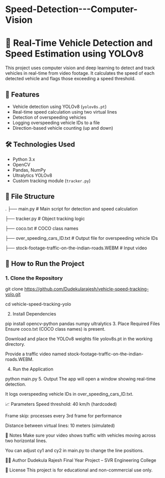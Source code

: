 # Speed-Detection---Computer-Vision
# 🚗 Real-Time Vehicle Detection and Speed Estimation using YOLOv8

This project uses computer vision and deep learning to detect and track vehicles in real-time from video footage. It calculates the speed of each detected vehicle and flags those exceeding a speed threshold.

## 📸 Features

- Vehicle detection using YOLOv8 (`yolov8s.pt`)
- Real-time speed calculation using two virtual lines
- Detection of overspeeding vehicles
- Logging overspeeding vehicle IDs to a file
- Direction-based vehicle counting (up and down)

## 🛠 Technologies Used

- Python 3.x
- OpenCV
- Pandas, NumPy
- Ultralytics YOLOv8
- Custom tracking module (`tracker.py`)

## 📂 File Structure

.
├── main.py # Main script for detection and speed calculation

├── tracker.py # Object tracking logic

├── coco.txt # COCO class names

├── over_speeding_cars_ID.txt # Output file for overspeeding vehicle IDs

├── stock-footage-traffic-on-the-indian-roads.WEBM # Input video


## 🚀 How to Run the Project

### 1. Clone the Repository

git clone https://github.com/Dudekularajesh/vehicle-speed-tracking-yolo.git

cd vehicle-speed-tracking-yolo

2. Install Dependencies

pip install opencv-python pandas numpy ultralytics
3. Place Required Files
Ensure coco.txt (COCO class names) is present.

Download and place the YOLOv8 weights file yolov8s.pt in the working directory.

Provide a traffic video named stock-footage-traffic-on-the-indian-roads.WEBM.

4. Run the Application

python main.py
5. Output
The app will open a window showing real-time detection.

It logs overspeeding vehicle IDs in over_speeding_cars_ID.txt.

📈 Parameters
Speed threshold: 40 km/h (hardcoded)

Frame skip: processes every 3rd frame for performance

Distance between virtual lines: 10 meters (simulated)

📌 Notes
Make sure your video shows traffic with vehicles moving across two horizontal lines.

You can adjust cy1 and cy2 in main.py to change the line positions.

🧑‍💻 Author
Dudekula Rajesh
Final Year Project – SVR Engineering College

📄 License
This project is for educational and non-commercial use only.

